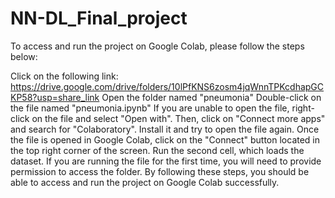 # NN-DL_Final_project
To access and run the project on Google Colab, please follow the steps below:

Click on the following link: https://drive.google.com/drive/folders/10lPfKNS6zosm4jqWnnTPKcdhapGCKP58?usp=share_link
Open the folder named "pneumonia"
Double-click on the file named "pneumonia.ipynb"
If you are unable to open the file, right-click on the file and select "Open with". Then, click on "Connect more apps" and search for "Colaboratory". Install it and try to open the file again.
Once the file is opened in Google Colab, click on the "Connect" button located in the top right corner of the screen.
Run the second cell, which loads the dataset. If you are running the file for the first time, you will need to provide permission to access the folder.
By following these steps, you should be able to access and run the project on Google Colab successfully.
